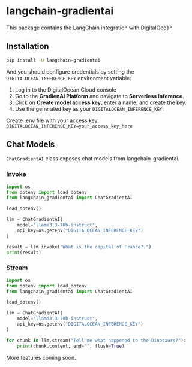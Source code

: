 # langchain-gradientai

This package contains the LangChain integration with DigitalOcean

## Installation

```bash
pip install -U langchain-gradientai
```

And you should configure credentials by setting the `DIGITALOCEAN_INFERENCE_KEY` environment variable:

1. Log in to the DigitalOcean Cloud console
2. Go to the **GradienAI Platform** and navigate to **Serverless Inference**.
2. Click on **Create model access key**, enter a name, and create the key.
3. Use the generated key as your `DIGITALOCEAN_INFERENCE_KEY`:   


Create .env file with your access key:  
```DIGITALOCEAN_INFERENCE_KEY=your_access_key_here```

## Chat Models

`ChatGradientAI` class exposes chat models from langchain-gradientai.

### Invoke

```python
import os
from dotenv import load_dotenv
from langchain_gradientai import ChatGradientAI

load_dotenv()

llm = ChatGradientAI(
    model="llama3.3-70b-instruct",
    api_key=os.getenv("DIGITALOCEAN_INFERENCE_KEY")
)

result = llm.invoke("What is the capital of France?.")
print(result)
```

### Stream

```python
import os
from dotenv import load_dotenv
from langchain_gradientai import ChatGradientAI

load_dotenv()

llm = ChatGradientAI(
    model="llama3.3-70b-instruct",
    api_key=os.getenv("DIGITALOCEAN_INFERENCE_KEY")
)

for chunk in llm.stream("Tell me what happened to the Dinosaurs?"):
    print(chunk.content, end="", flush=True)
```

More features coming soon.
